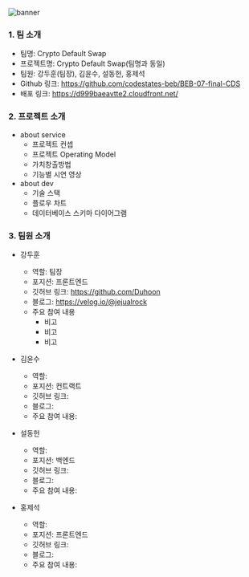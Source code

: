 ![banner](https://user-images.githubusercontent.com/18072469/217587508-563cda65-dc17-4609-9eb8-93a834e205a3.jpeg)

### 1. 팀 소개
- 팀명: Crypto Default Swap
- 프로젝트명: Crypto Default Swap(팀명과 동일)
- 팀원: 강두훈(팀장), 김윤수, 설동헌, 홍제석
- Github 링크: https://github.com/codestates-beb/BEB-07-final-CDS
- 배포 링크: https://d999baeavtte2.cloudfront.net/

### 2. 프로젝트 소개
- about service
  - 프로젝트 컨셉
  - 프로젝트 Operating Model
  - 가치창출방법
  - 기능별 시연 영상
- about dev
  - 기술 스택
  - 플로우 차트
  - 데이터베이스 스키마 다이어그램

### 3. 팀원 소개
- 강두훈
  - 역할: 팀장
  - 포지션: 프론트엔드
  - 깃허브 링크: https://github.com/Duhoon
  - 블로그: https://velog.io/@jejualrock
  - 주요 참여 내용
    - 비고
    - 비고
    - 비고

- 김윤수
  - 역할: 
  - 포지션: 컨트랙트
  - 깃허브 링크: 
  - 블로그: 
  - 주요 참여 내용: 


- 설동헌
  - 역할: 
  - 포지션: 백엔드
  - 깃허브 링크: 
  - 블로그: 
  - 주요 참여 내용: 


- 홍제석
  - 역할: 
  - 포지션: 프론트엔드
  - 깃허브 링크: 
  - 블로그: 
  - 주요 참여 내용: 
  
